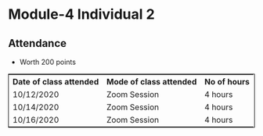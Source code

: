 # Module-4 Individual 2

## Attendance
- Worth 200 points

<table style="width:100%;border: 1px solid black;">
<tr>
<th>Date of class attended</th>	
<th>Mode of class attended</th>
<th>No of hours</th>
</tr>
<tr>
<td>10/12/2020</td>
<td>Zoom Session</td>
<td>4 hours</td>
</tr>
<tr>
<td>10/14/2020</td>
<td>Zoom Session</td>
<td> 4 hours</td>  
</tr>
<tr>
<td>10/16/2020</td>
<td>Zoom Session</td>
<td> 4 hours</td>  
</tr>
</table>
